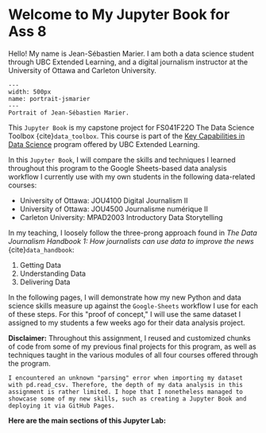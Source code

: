 # Welcome to My Jupyter Book for Ass 8

Hello! My name is Jean-Sébastien Marier. I am both a data science student through UBC Extended Learning, and a digital journalism instructor at the University of Ottawa and Carleton University.

```{figure} images/2022-12-12_ass-8_portrait-jsmarier.jpg
---
width: 500px
name: portrait-jsmarier
---
Portrait of Jean-Sébastien Marier.
```

This `Jupyter Book` is my capstone project for FS041F22O The Data Science Toolbox {cite}`data_toolbox`. This course is part of the [Key Capabilities in Data Science](https://extendedlearning.ubc.ca/programs/key-capabilities-data-science) program offered by UBC Extended Learning.

In this `Jupyter Book`, I will compare the skills and techniques I learned throughout this program to the Google Sheets-based data analysis workflow I currently use with my own students in the following data-related courses:

- University of Ottawa: JOU4100 Digital Journalism II
- University of Ottawa: JOU4500 Journalisme numérique II
- Carleton University: MPAD2003 Introductory Data Storytelling

In my teaching, I loosely follow the three-prong approach found in *The Data Journalism Handbook 1: How journalists can use data to improve the news* {cite}`data_handbook`:

1. Getting Data
1. Understanding Data
1. Delivering Data

In the following pages, I will demonstrate how my new Python and data science skills measure up against the `Google-Sheets` workflow I use for each of these steps. For this "proof of concept," I will use the same dataset I assigned to my students a few weeks ago for their data analysis project.

**Disclaimer:** Throughout this assignment, I reused and customized chunks of code from some of my previous final projects for this program, as well as techniques taught in the various modules of all four courses offered through the program.

```{warning}
I encountered an unknown "parsing" error when importing my dataset with pd.read_csv. Therefore, the depth of my data analysis in this assignment is rather limited. I hope that I nonetheless managed to showcase some of my new skills, such as creating a Jupyter Book and deploying it via GitHub Pages.
```

**Here are the main sections of this Jupyter Lab:**

```{tableofcontents}
```
